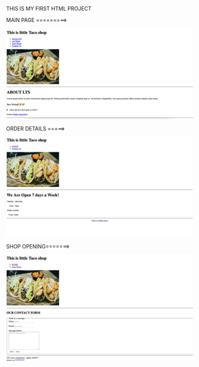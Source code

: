 THIS IS MY FIRST HTML PROJECT

MAIN PAGE =========>

![My Screenshot](assets/main.png)

ORDER DETAILS =====>

![My Screenshot](assets/order_details.png)

SHOP OPENING=======>

![My Screenshot](assets/shop_opening.png)

